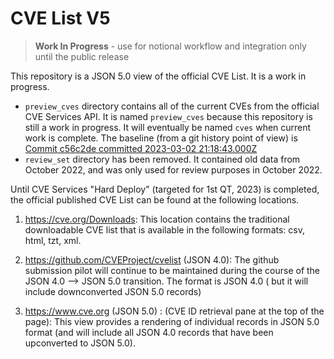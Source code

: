 # CVE List V5

> **Work In Progress** - use for notional workflow and integration only until the public release

This repository is a JSON 5.0 view of the official CVE List. It is a work in progress.

- `preview_cves` directory contains all of the current CVEs from the official CVE Services API. It is named `preview_cves` because this repository is still a work in progress. It will eventually be named `cves` when current work is complete.  The baseline (from a git history point of view) is [Commit c56c2de
 committed 2023-03-02 21:18:43.000Z](https://github.com/CVEProject/cvelistV5/tree/c56c2de4ad9bb897e4bc03e800e7377ae31db3ab)
- `review_set` directory has been removed. It contained old data from October 2022, and was only used for review purposes in October 2022.

Until CVE Services "Hard Deploy" (targeted for 1st QT, 2023) is completed, the official published CVE List can be found at the following locations.

1. https://cve.org/Downloads: This location contains the traditional downloadable CVE list that is available in the following formats: csv, html, tzt, xml.

2. https://github.com/CVEProject/cvelist (JSON 4.0): The github submission pilot will continue to be maintained during the course of the JSON 4.0 --> JSON 5.0 transition. The format is JSON 4.0 ( but it will include downconverted JSON 5.0 records)

3. https://www.cve.org (JSON 5.0) : (CVE ID retrieval pane at the top of the page): This view provides a rendering of individual records in JSON 5.0 format (and will include all JSON 4.0 records that have been upconverted to JSON 5.0).
